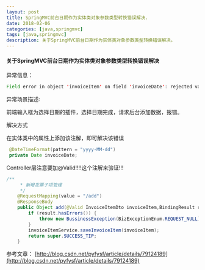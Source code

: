 ```yaml
---
layout: post
title: SpringMVC前台日期作为实体类对象参数类型转换错误解决.
date: 2018-02-06
categories: [java,springmvc]
tags: [java,springmvc]
description: 关于SpringMVC前台日期作为实体类对象参数类型转换错误解决。
---
```


#### 关于SpringMVC前台日期作为实体类对象参数类型转换错误解决

异常信息：

```Java
Field error in object 'invoiceItem' on field 'invoiceDate': rejected value [2018-01-29]; codes [typeMismatch.invoiceItem.invoiceDate,typeMismatch.invoiceDate,typeMismatch.java.util.Date,typeMismatch]; arguments [org.springframework.context.support.DefaultMessageSourceResolvable: codes [invoiceItem.invoiceDate,invoiceDate]; arguments []; default message [invoiceDate]]; default message [Failed to convert property value of type 'java.lang.String' to required type 'java.util.Date' for property 'invoiceDate'; nested exception is org.springframework.core.convert.ConversionFailedException: Failed to convert from type [java.lang.String] to type [@com.baomidou.mybatisplus.annotations.TableField java.util.Date] for value '2018-01-29'; nested exception is java.lang.IllegalArgumentException]

```
异常场景描述:

前端输入框为选择日期的插件，选择日期完成，请求后台添加数据，报错。

解决方式

在实体类中的属性上添加该注解，即可解决该错误

   
```Java
 @DateTimeFormat(pattern = "yyyy-MM-dd") 
 private Date invoiceDate; 
```


Controller层注意要加@Valid!!!!这个注解来验证!!!

```Java
/**
     * 新增发票子项管理
     */
    @RequestMapping(value = "/add")
    @ResponseBody
    public Object add(@Valid InvoiceItemDto invoiceItem,BindingResult result) throws InvocationTargetException, IllegalAccessException {
        if (result.hasErrors()) {
            throw new BussinessException(BizExceptionEnum.REQUEST_NULL);
        }
        invoiceItemService.saveInvoiceItem(invoiceItem);
        return super.SUCCESS_TIP;
    }
```

参考文章：
[http://blog.csdn.net/pyfysf/article/details/79124189](http://blog.csdn.net/pyfysf/article/details/79124189)